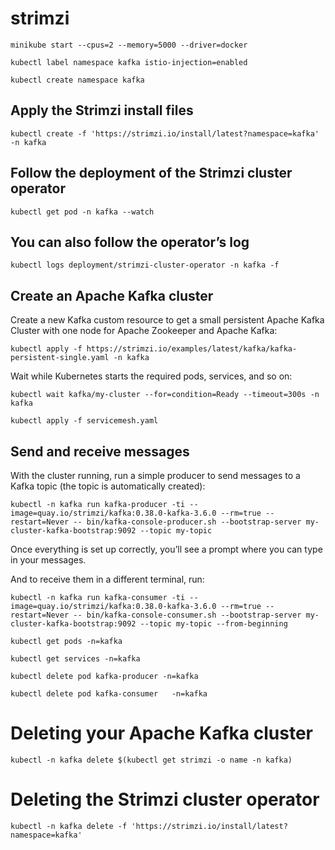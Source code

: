 # strimzi

```
minikube start --cpus=2 --memory=5000 --driver=docker
```

```
kubectl label namespace kafka istio-injection=enabled
```

```
kubectl create namespace kafka        
```


## Apply the Strimzi install files
```
kubectl create -f 'https://strimzi.io/install/latest?namespace=kafka' -n kafka
```

## Follow the deployment of the Strimzi cluster operator
```
kubectl get pod -n kafka --watch
```

## You can also follow the operator’s log
```
kubectl logs deployment/strimzi-cluster-operator -n kafka -f
```

## Create an Apache Kafka cluster

Create a new Kafka custom resource to get a small persistent Apache Kafka Cluster with one node for Apache Zookeeper and Apache Kafka:
```
kubectl apply -f https://strimzi.io/examples/latest/kafka/kafka-persistent-single.yaml -n kafka
```

Wait while Kubernetes starts the required pods, services, and so on:
```
kubectl wait kafka/my-cluster --for=condition=Ready --timeout=300s -n kafka
```

```
kubectl apply -f servicemesh.yaml     
```

## Send and receive messages
With the cluster running, run a simple producer to send messages to a Kafka topic (the topic is automatically created):
```
kubectl -n kafka run kafka-producer -ti --image=quay.io/strimzi/kafka:0.38.0-kafka-3.6.0 --rm=true --restart=Never -- bin/kafka-console-producer.sh --bootstrap-server my-cluster-kafka-bootstrap:9092 --topic my-topic
```
Once everything is set up correctly, you’ll see a prompt where you can type in your messages.

And to receive them in a different terminal, run:
```
kubectl -n kafka run kafka-consumer -ti --image=quay.io/strimzi/kafka:0.38.0-kafka-3.6.0 --rm=true --restart=Never -- bin/kafka-console-consumer.sh --bootstrap-server my-cluster-kafka-bootstrap:9092 --topic my-topic --from-beginning
```

```
kubectl get pods -n=kafka
```

```
kubectl get services -n=kafka
```

```
kubectl delete pod kafka-producer -n=kafka       
```

```
kubectl delete pod kafka-consumer   -n=kafka
```

# Deleting your Apache Kafka cluster
```
kubectl -n kafka delete $(kubectl get strimzi -o name -n kafka)
```

# Deleting the Strimzi cluster operator
```
kubectl -n kafka delete -f 'https://strimzi.io/install/latest?namespace=kafka'
```
